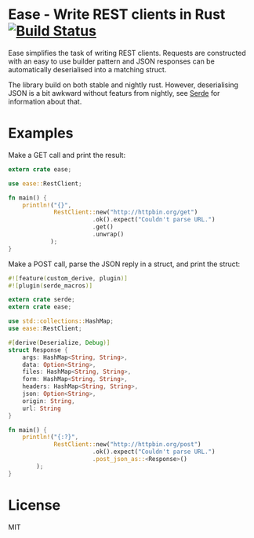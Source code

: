 Ease - Write REST clients in Rust [![Build Status](https://travis-ci.org/SimonPersson/ease.png?branch=master)](https://travis-ci.org/SimonPersson/ease)
=================================

Ease simplifies the task of writing REST clients. Requests
are constructed with an easy to use builder pattern and JSON
responses can be automatically deserialised into a matching
struct.

The library build on both stable and nightly rust. However,
deserialising JSON is a bit awkward without featurs from nightly,
see [Serde](https://github.com/serde-rs/serde#serialization-without-macros)
for information about that.

Examples
========

Make a GET call and print the result:
```rust
extern crate ease;

use ease::RestClient;

fn main() {
    println!("{}",
             RestClient::new("http://httpbin.org/get")
                        .ok().expect("Couldn't parse URL.")
                        .get()
                        .unwrap()
            );
}
```

Make a POST call, parse the JSON reply in a struct, and print the struct:
```rust
#![feature(custom_derive, plugin)]
#![plugin(serde_macros)]

extern crate serde;
extern crate ease;

use std::collections::HashMap;
use ease::RestClient;

#[derive(Deserialize, Debug)]
struct Response {
    args: HashMap<String, String>,
    data: Option<String>,
    files: HashMap<String, String>,
    form: HashMap<String, String>,
    headers: HashMap<String, String>,
    json: Option<String>,
    origin: String,
    url: String
}

fn main() {
    println!("{:?}",
             RestClient::new("http://httpbin.org/post")
                        .ok().expect("Couldn't parse URL.")
                        .post_json_as::<Response>()
        );
}
```

License
=======

MIT
